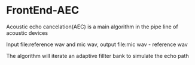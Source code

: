 # FrontEnd-AEC

Acoustic echo cancelation(AEC) is a main algorithm in the pipe line of acoustic devices

Input file:reference wav and mic wav, output file:mic wav - reference wav

The algorithm will iterate an adaptive fillter bank to simulate the echo path
